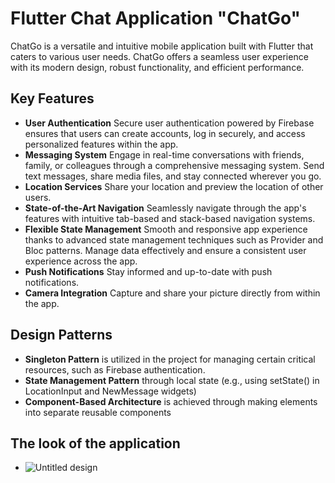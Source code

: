 
# Flutter Chat Application "ChatGo"

ChatGo is a versatile and intuitive mobile application built with Flutter that caters to various user needs. ChatGo offers a seamless user experience with its modern design, robust functionality, and efficient performance.

## Key Features

- **User Authentication**
    Secure user authentication powered by Firebase ensures that users can create accounts, log in securely, and access personalized features within the app.
- **Messaging System**
    Engage in real-time conversations with friends, family, or colleagues through a comprehensive messaging system. Send text messages, share media files, and stay connected wherever you go.
- **Location Services**
    Share your location and preview the location of other users.
- **State-of-the-Art Navigation**
    Seamlessly navigate through the app's features with intuitive tab-based and stack-based navigation systems. 
- **Flexible State Management**
    Smooth and responsive app experience thanks to advanced state management techniques such as Provider and Bloc patterns. Manage data effectively and ensure a consistent user experience across the app.
- **Push Notifications**
    Stay informed and up-to-date with push notifications. 
- **Camera Integration**
    Capture and share your picture directly from within the app. 

## Design Patterns
- **Singleton Pattern** is utilized in the project for managing certain critical resources, such as Firebase authentication. 
- **State Management Pattern**  through local state (e.g., using setState() in LocationInput and NewMessage widgets) 
- **Component-Based Architecture** is achieved through making elements into separate reusable components

## The look of the application
- ![Untitled design](https://github.com/Solunska/MIS-project-chat-app/assets/100601635/45995bf9-fcfd-4d43-a020-41f48cc50dc9)
